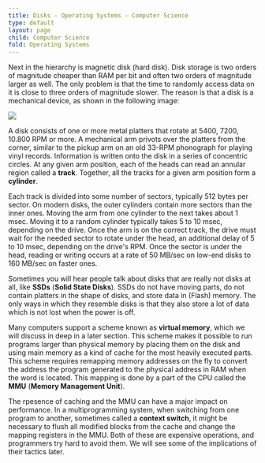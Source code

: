 ```yaml
---
title: Disks - Operating Systems - Computer Science
type: default
layout: page
child: Computer Science
fold: Operating Systems
---
```


Next in the hierarchy is magnetic disk (hard disk). Disk storage is two orders
of magnitude cheaper than RAM per bit and often two orders of magnitude larger
as well. The only problem is that the time to randomly access data on it is
close to three orders of magnitude slower. The reason is that a disk is a
mechanical device, as shown in the following image:

![](/img/computer-science/os/disks.png)

A disk consists of one or more metal platters that rotate at 5400, 7200, 10.800
RPM or more. A mechanical arm privots over the platters from the corner, similar
to the pickup arm on an old 33-RPM phonograph for playing vinyl records.
Information is written onto the disk in a series of concentric circles. At any
given arm position, each of the heads can read an annular region called a
**track**. Together, all the tracks for a given arm position form a
**cylinder**.

Each track is divided into some number of sectors, typically 512 bytes per
sector. On modern disks, the outer cylinders contain more sectors than the inner
ones. Moving the arm from one cylinder to the next takes about 1 msec. Moving it
to a random cylinder typically takes 5 to 10 msec, depending on the drive. Once
the arm is on the correct track, the drive must wait for the needed sector to
rotate under the head, an additional delay of 5 to 10 msec, depending on the
drive's RPM. Once the sector is under the head, reading or writing occurs at a
rate of 50 MB/sec on low-end disks to 160 MB/sec on faster ones.

Sometimes you will hear people talk about disks that are really not disks at
all, like **SSDs** (**Solid State Disks**). SSDs do not have moving parts, do
not contain platters in the shape of disks, and store data in (Flash) memory.
The only ways in which they resemble disks is that they also store a lot of data
which is not lost when the power is off.

Many computers support a scheme known as **virtual memory**, which we will
discuss in deep in a later section. This scheme makes it possible to run
programs larger than physical memory by placing them on the disk and using main
memory as a kind of cache for the most heavily executed parts. This scheme
requires remapping memory addresses on the fly to convert the address the
program generated to the physical address in RAM when the word is located. This
mapping is done by a part of the CPU called the **MMU** (**Memory Management
Unit**).

The rpesence of caching and the MMU can have a major impact on performance. In a
multiprogramming system, when switching from one program to another, sometimes
called a **context switch**, it might be necessary to flush all modified blocks
from the cache and change the mapping registers in the MMU. Both of these are
expensive operations, and programmers try hard to avoid them. We will see some
of the implications of their tactics later.
